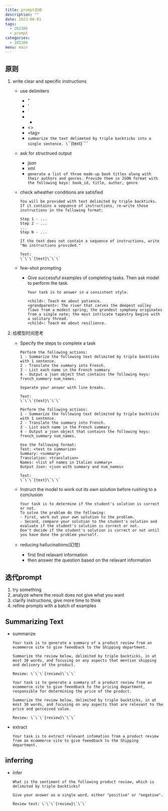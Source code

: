 ```yaml
---
title: prompt总结
description: ""
date: 2023-06-01
tags:
  - 202306
  - prompt
categories:
  - 202306
menu: main
---
```


## 原则

1. write clear and specific instructions
    - use delimiters
      - \"
      - \'
      - \`
      - -
      - <>
      - \<tag>
      - `summarize the text delimeted by triple backticks into a single sentence. \`\`\`{text}\`\`\``
    - ask for structrued output
      - json
      - xml
      - `generate a list of three made-up book titles along with their authors and genres. Provide them in JSON format with the following keys: book_id, title, author, genre`
    - check wheather conditions are satisfied

        ```text
        You will be provided with text delimited by triple backticks. If it contains a sequence of instructions, re-write those instructions in the following format: 

        Step 1 - ...
        Step 2 - ...
        ...
        Step N - ...

        If the text does not contain a sequence of instructions, write "No instructions provided."

        Text:
        \`\`\`{text}\`\`\`
        ```

    - few-shot prompting
      - Give successful examples of completing tasks. Then ask model to perform the task.

        ```text
        Your task is to answer in a consistent style.

        <child>: Teach me about patience.
        <grandparent>: The river that carves the deepest valley flows from a modest spring; the grandest symphony originates from a single note; the most intricate tapestry begins with a solitary thread.
        <child>: Teach me about resilience.
        ```

2. 给模型时间思考
   - Specify the steps to complete a task

        ```text
        Perform the following actions:
        1 - Summarize the following text delimited by triple backticks with 1 sentence.
        2 - Translate the summary into French.
        3 - List each name in the French summary
        4 - Output a json object that contains the following keys: french_summary num_names.

        Separate your answer with line breaks.

        Text:
        \`\`\`{text}\`\`\`
        ```

        ```text
        Perform the following actions:
        1 - Summarize the following text delimited by triple backticks with 1 sentence.
        2 - Translate the summary into French.
        3 - List each name in the French summary
        4 - Output a json object that contains the following keys: french_summary num_names.

        Use the following format:
        Text: <text to summarize>
        Summary: <summary>
        Translation: <translation>
        Names: <list of names in Italian summary>
        Output Json: <json with summary and num_names>

        Text:
        \`\`\`{text}\`\`\`
        ```

   - Instruct the model to work out its own solution before rushing to a conclusion

        ```text
        Your task is to determine if the student's solution is correct or not.
        To solve the problem do the following:
        - First, work out your own solution to the problem.
        - Second, compare your solution to the student's solution and evaluate if the student's solution is correct or not.
        Don't decide if the student's solution is correct or not until you have done the problem yourself.
        ```

   - reducing hallucinations(幻觉)
     - first find relavant information
     - then answer the question based on the relavant information

## 迭代prompt

1. try something
2. analyze where the result does not give what you want
3. clarify instructions, give more time to think
4. refine prompts with a batch of examples

## Summarizing Text

- summarize

    ```text
    Your task is to generate a summary of a product review from an ecommerce site to give feeedback to the Shipping department.

    Summarize the review below, delimited by triple backticks, in at most 30 words, and focusing on any aspects that mention shipping and delivery of the product.

    Review: \`\`\`{review}\`\`\`
    ```

    ```text
    Your task is to generate a summary of a product review from an ecommerce site to give feeedback to the pricing department, responsible for determining the price of the product.

    Summarize the review below, delimited by triple backticks, in at most 30 words, and focusing on any aspects that are relevant to the price and perceived value.

    Review: \`\`\`{review}\`\`\`
    ```

- extract

    ```text
    Your task is to extract relevant infomation from a product review from an ecommerce site to give feeedback to the Shipping department.
    ```

## inferring

- infer

    ```text
    What is the sentiment of the following product review, which is delimited by triple backticks?

    Give your answer as a single word, either "positive" or "negative".

    Review text: \`\`\`{review}\`\`\`
    ```
